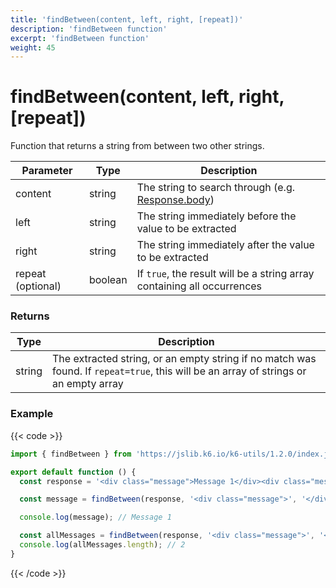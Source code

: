 ```yaml
---
title: 'findBetween(content, left, right, [repeat])'
description: 'findBetween function'
excerpt: 'findBetween function'
weight: 45
---
```


# findBetween(content, left, right, [repeat])

Function that returns a string from between two other strings.

| Parameter         | Type    | Description                                                                                                   |
| ----------------- | ------- | ------------------------------------------------------------------------------------------------------------- |
| content           | string  | The string to search through (e.g. [Response.body](https://grafana.com/docs/k6/<K6_VERSION>/javascript-api/k6-http/response)) |
| left              | string  | The string immediately before the value to be extracted                                                       |
| right             | string  | The string immediately after the value to be extracted                                                        |
| repeat (optional) | boolean | If `true`, the result will be a string array containing all occurrences                                       |

### Returns

| Type   | Description                                                                                                                          |
| ------ | ------------------------------------------------------------------------------------------------------------------------------------ |
| string | The extracted string, or an empty string if no match was found. If `repeat=true`, this will be an array of strings or an empty array |

### Example

{{< code >}}

```javascript
import { findBetween } from 'https://jslib.k6.io/k6-utils/1.2.0/index.js';

export default function () {
  const response = '<div class="message">Message 1</div><div class="message">Message 2</div>';

  const message = findBetween(response, '<div class="message">', '</div>');

  console.log(message); // Message 1

  const allMessages = findBetween(response, '<div class="message">', '</div>', true);
  console.log(allMessages.length); // 2
}
```

{{< /code >}}
